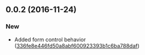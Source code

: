 <a name="0.0.2"></a>
## 0.0.2 (2016-11-24)


### New

* Added form control behavior ([336fe8e446fd50a8abf600923393b1c6ba788daf](https://github.com/advanced-rest-client/oauth2-scope-selector/commit/336fe8e446fd50a8abf600923393b1c6ba788daf))



